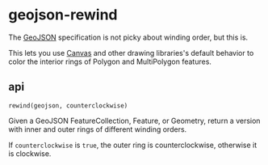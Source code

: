# geojson-rewind

The [GeoJSON](http://geojson.org/) specification is not picky about winding order, but
this is.

This lets you use [Canvas](http://www.bit-101.com/blog/?p=3702) and other drawing
libraries's default behavior to color the interior rings of Polygon and MultiPolygon
features.

## api

`rewind(geojson, counterclockwise)`

Given a GeoJSON FeatureCollection, Feature, or Geometry, return a version
with inner and outer rings of different winding orders.

If `counterclockwise` is `true`, the outer ring is counterclockwise, otherwise
it is clockwise.
